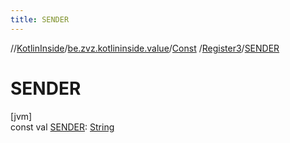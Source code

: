 ```yaml
---
title: SENDER
---
```

//[KotlinInside](../../../../index.html)/[be.zvz.kotlininside.value](../../index.html)/[Const](../index.html)
/[Register3](index.html)/[SENDER](-s-e-n-d-e-r.html)

# SENDER

[jvm]\
const val [SENDER](-s-e-n-d-e-r.html): [String](https://kotlinlang.org/api/latest/jvm/stdlib/kotlin/-string/index.html)




